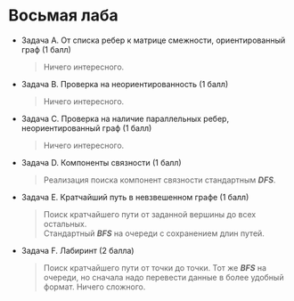 # Восьмая лаба  
* Задача А. От списка ребер к матрице смежности, ориентированный граф (1 балл)
  > Ничего интересного.
* Задача В. Проверка на неориентированность (1 балл)
  > Ничего интересного.
* Задача С. Проверка на наличие параллельных ребер, неориентированный граф (1 балл)
  > Ничего интересного.
* Задача D. Компоненты связности (1 балл)
  > Реализация поиска компонент связности стандартным ***DFS***.
* Задача Е. Кратчайший путь в невзвешенном графе (1 балл)
  > Поиск кратчайшего пути от заданной вершины до всех остальных.  
  Стандартный ***BFS*** на очереди с сохранением длин путей.
* Задача F. Лабиринт (2 балла)
  > Поиск кратчайшего пути от точки до точки. Тот же ***BFS*** на очереди, но 
  сначала надо перевести данные в более удобный формат. Ничего сложного.
